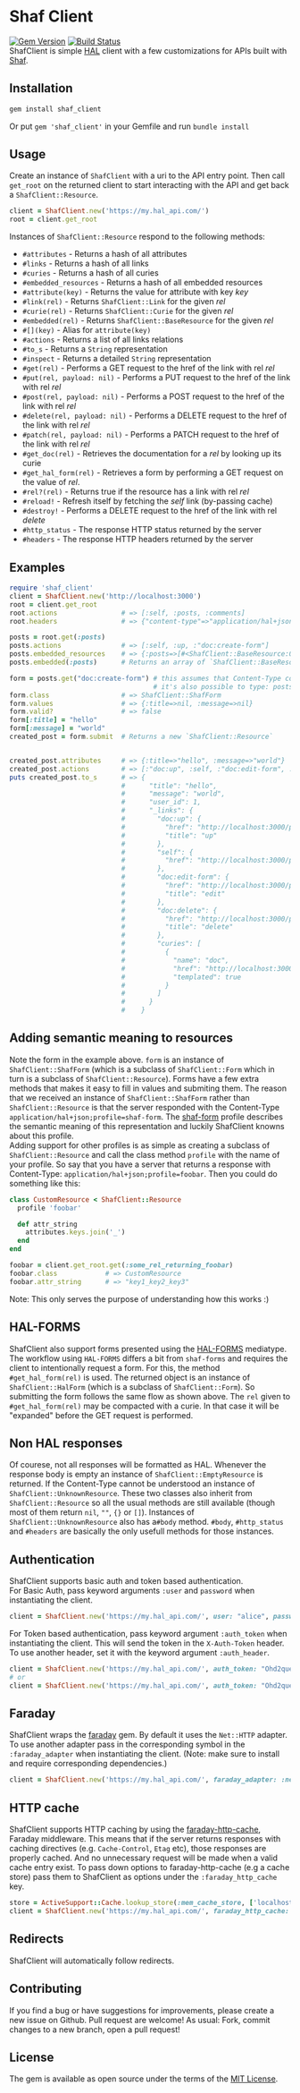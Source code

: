 # Shaf Client
[![Gem Version](https://badge.fury.io/rb/shaf_client.svg)](https://badge.fury.io/rb/shaf_client)
[![Build Status](https://travis-ci.org/sammyhenningsson/shaf_client.svg?branch=master)](https://travis-ci.org/sammyhenningsson/shaf_client)  
ShafClient is simple [HAL](http://stateless.co/hal_specification.html) client with a few customizations for APIs built with [Shaf](https://github.com/sammyhenningsson/shaf).

## Installation
```sh
gem install shaf_client
```
Or put `gem 'shaf_client'` in your Gemfile and run `bundle install`


## Usage
Create an instance of `ShafClient` with a uri to the API entry point. Then call `get_root` on the returned client to start interacting with the API and get back a `ShafClient::Resource`.
```ruby
client = ShafClient.new('https://my.hal_api.com/')
root = client.get_root
```

Instances of `ShafClient::Resource` respond to the following methods:
 - `#attributes`                    - Returns a hash of all attributes
 - `#links`                         - Returns a hash of all links
 - `#curies`                        - Returns a hash of all curies
 - `#embedded_resources`            - Returns a hash of all embedded resources
 - `#attribute(key)`                - Returns the value for attribute with key _key_
 - `#link(rel)`                     - Returns `ShafClient::Link` for the given _rel_
 - `#curie(rel)`                    - Returns `ShafClient::Curie` for the given _rel_
 - `#embedded(rel)`                 - Returns `ShafClient::BaseResource` for the given _rel_
 - `#[](key)`                       - Alias for `attribute(key)`
 - `#actions`                       - Returns a list of all links relations
 - `#to_s`                          - Returns a `String` representation
 - `#inspect`                       - Returns a detailed `String` representation
 - `#get(rel)`                      - Performs a GET request to the href of the link with rel _rel_
 - `#put(rel, payload: nil)`        - Performs a PUT request to the href of the link with rel _rel_
 - `#post(rel, payload: nil)`       - Performs a POST request to the href of the link with rel _rel_
 - `#delete(rel, payload: nil)`     - Performs a DELETE request to the href of the link with rel _rel_
 - `#patch(rel, payload: nil)`      - Performs a PATCH request to the href of the link with rel _rel_
 - `#get_doc(rel)`                  - Retrieves the documentation for a _rel_ by looking up its curie
 - `#get_hal_form(rel)`             - Retrieves a form by performing a GET request on the value of _rel_.
 - `#rel?(rel)`                     - Returns true if the resource has a link with rel _rel_
 - `#reload!`                       - Refresh itself by fetching the _self_ link (by-passing cache)
 - `#destroy!`                      - Performs a DELETE request to the href of the link with rel _delete_
 - `#http_status`                   - The response HTTP status returned by the server
 - `#headers`                       - The response HTTP headers returned by the server


## Examples
```ruby
require 'shaf_client'
client = ShafClient.new('http://localhost:3000')
root = client.get_root
root.actions                # => [:self, :posts, :comments]
root.headers                # => {"content-type"=>"application/hal+json", "cache-control"=>"private, max-age=20"…

posts = root.get(:posts)
posts.actions               # => [:self, :up, :"doc:create-form"]
posts.embedded_resources    # => {:posts=>[#<ShafClient::BaseResource:0x00005615723cad10 @payload…
posts.embedded(:posts)      # Returns an array of `ShafClient::BaseResource` instances

form = posts.get("doc:create-form") # this assumes that Content-Type contains the profile 'shaf-form'.
                                    # it's also possible to type: posts.get("create-form") or posts.get(:create_form)
form.class                  # => ShafClient::ShafForm
form.values                 # => {:title=>nil, :message=>nil}
form.valid?                 # => false
form[:title] = "hello"
form[:message] = "world"
created_post = form.submit  # Returns a new `ShafClient::Resource`


created_post.attributes     # => {:title=>"hello", :message=>"world"}
created_post.actions        # => [:"doc:up", :self, :"doc:edit-form", :"doc:delete"]
puts created_post.to_s      # => {
                            #      "title": "hello",
                            #      "message": "world",
                            #      "user_id": 1,
                            #      "_links": {
                            #        "doc:up": {
                            #          "href": "http://localhost:3000/posts",
                            #          "title": "up"
                            #        },
                            #        "self": {
                            #          "href": "http://localhost:3000/posts/1"
                            #        },
                            #        "doc:edit-form": {
                            #          "href": "http://localhost:3000/posts/1/edit",
                            #          "title": "edit"
                            #        },
                            #        "doc:delete": {
                            #          "href": "http://localhost:3000/posts/1",
                            #          "title": "delete"
                            #        },
                            #        "curies": [
                            #          {
                            #            "name": "doc",
                            #            "href": "http://localhost:3000/doc/post/rels/{rel}",
                            #            "templated": true
                            #          }
                            #        ]
                            #      }
                            #    }


```

## Adding semantic meaning to resources
Note the form in the example above. `form` is an instance of `ShafClient::ShafForm` (which is a subclass of `ShafClient::Form` which in turn is a subclass of `ShafClient::Resource`).
Forms have a few extra methods that makes it easy to fill in values and submiting them. The reason that we received an instance of `ShafClient::ShafForm` rather than `ShafClient::Resource` is that the server responded with the Content-Type `application/hal+json;profile=shaf-form`. The [shaf-form](https://gist.github.com/sammyhenningsson/39c8aafeaf60192b082762cbf3e08d57) profile describes the semantic meaning of this representation and luckily ShafClient knowns about this profile.  
Adding support for other profiles is as simple as creating a subclass of `ShafClient::Resource` and call the class method `profile` with the name of your profile. So say that you have a server that returns a response with Content-Type: `application/hal+json;profile=foobar`. Then you could do something like this:
```ruby
class CustomResource < ShafClient::Resource
  profile 'foobar'

  def attr_string
    attributes.keys.join('_')
  end
end

foobar = client.get_root.get(:some_rel_returning_foobar)
foobar.class            # => CustomResource
foobar.attr_string      # => "key1_key2_key3"
```
Note: This only serves the purpose of understanding how this works :)

## HAL-FORMS
ShafClient also support forms presented using the [HAL-FORMS](https://rwcbook.github.io/hal-forms/) mediatype.
The workflow using `HAL-FORMS` differs a bit from `shaf-forms` and requires the client to intentionally request a form. For this, the method `#get_hal_form(rel)` is used.
The returned object is an instance of `ShafClient::HalForm` (which is a subclass of `ShafClient::Form`). So submitting the form follows the same flow as shown above. 
The `rel` given to `#get_hal_form(rel)` may be compacted with a curie. In that case it will be "expanded" before the GET request is performed.

## Non HAL responses
Of courese, not all responses will be formatted as HAL. Whenever the response body is empty an instance of `ShafClient::EmptyResource` is returned.
If the Content-Type cannot be understood an instance of `ShafClient::UnknownResource`.
These two classes also inherit from `ShafClient::Resource` so all the usual methods are still available (though most of them return `nil`, `""`, `{}` or `[]`).
Instances of `ShafClient::UnknownResource` also has a`#body` method. `#body`, `#http_status` and `#headers` are basically the only usefull methods for those instances.

## Authentication
ShafClient supports basic auth and token based authentication.  
For Basic Auth, pass keyword arguments `:user` and `password` when instantiating the client.
```ruby
client = ShafClient.new('https://my.hal_api.com/', user: "alice", password: "ecila")
```
For Token based authentication, pass keyword argument `:auth_token` when instantiating the client. This will send the token in the `X-Auth-Token` header. To use another header, set it with the keyword argument `:auth_header`.
```ruby
client = ShafClient.new('https://my.hal_api.com/', auth_token: "Ohd2quet")
# or
client = ShafClient.new('https://my.hal_api.com/', auth_token: "Ohd2quet", auth_header: "Authorization")
```

## Faraday
ShafClient wraps the [faraday](https://github.com/lostisland/faraday) gem. By default it uses the `Net::HTTP` adapter. To use another adapter pass in the corresponding symbol in the `:faraday_adapter` when instantiating the client. (Note: make sure to install and require corresponding dependencies.)
```ruby
client = ShafClient.new('https://my.hal_api.com/', faraday_adapter: :net_http_persistent)
```

## HTTP cache
ShafClient supports HTTP caching by using the [faraday-http-cache](https://github.com/plataformatec/faraday-http-cache), Faraday middleware.
This means that if the server returns responses with caching directives (e.g. `Cache-Control`, `Etag` etc), those responses are properly cached. And no unnecessary request will be made when a valid cache entry exist.
To pass down options to faraday-http-cache (e.g a cache store) pass them to ShafClient as options under the `:faraday_http_cache` key.
```ruby
store = ActiveSupport::Cache.lookup_store(:mem_cache_store, ['localhost:11211'])
client = ShafClient.new('https://my.hal_api.com/', faraday_http_cache: {store: store})
```

## Redirects
ShafClient will automatically follow redirects.  

## Contributing
If you find a bug or have suggestions for improvements, please create a new issue on Github. Pull request are welcome!
As usual: Fork, commit changes to a new branch, open a pull request!  

## License
The gem is available as open source under the terms of the [MIT License](https://opensource.org/licenses/MIT).
